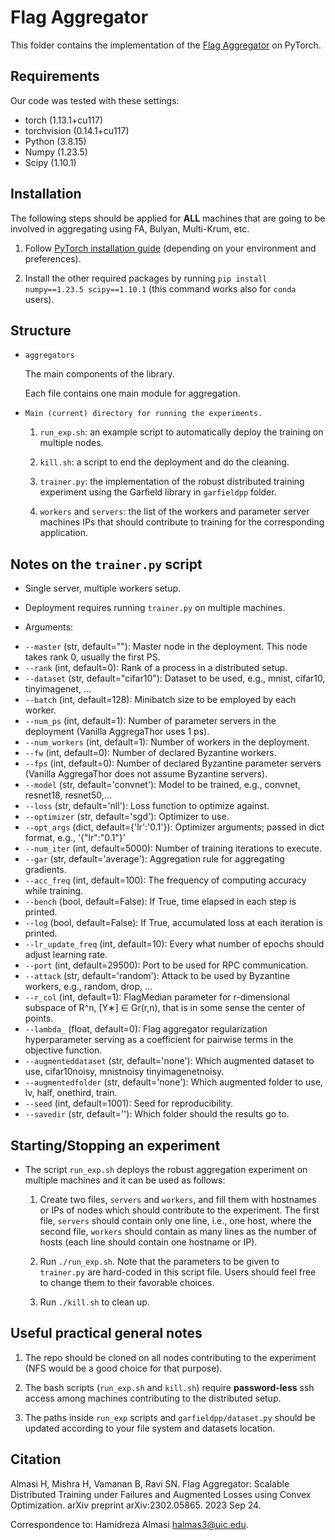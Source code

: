 # Flag Aggregator

This folder contains the implementation of the [Flag Aggregator](https://arxiv.org/abs/2302.05865) on PyTorch.


## Requirements
Our code was tested with these settings:
* torch (1.13.1+cu117)
* torchvision (0.14.1+cu117)
* Python (3.8.15)
* Numpy (1.23.5)
* Scipy (1.10.1)

## Installation
The following steps should be applied for **ALL** machines that are going to be involved in aggregating using FA, Bulyan, Multi-Krum, etc.

1. Follow [PyTorch installation guide](https://pytorch.org/) (depending on your environment and preferences).

2. Install the other required packages by running `pip install numpy==1.23.5 scipy==1.10.1` (this command works also for `conda` users).

## Structure

* `aggregators`

   The main components of the library.

   Each file contains one main module for aggregation.

* `Main (current) directory for running the experiments.`

   1. `run_exp.sh`: an example script to automatically deploy the training on multiple nodes.

   2. `kill.sh`: a script to end the deployment and do the cleaning.

   3. `trainer.py`: the implementation of the robust distributed training experiment using the Garfield library in `garfieldpp` folder.

   4. `workers` and `servers`: the list of the workers and parameter server machines IPs that should contribute to training for the corresponding application.

## Notes on the `trainer.py` script
* Single server, multiple workers setup.

* Deployment requires running `trainer.py` on multiple machines.

* Arguments:

- `--master` (str, default=""): Master node in the deployment. This node takes rank 0, usually the first PS.
- `--rank` (int, default=0): Rank of a process in a distributed setup.
- `--dataset` (str, default="cifar10"): Dataset to be used, e.g., mnist, cifar10, tinyimagenet, ...
- `--batch` (int, default=128): Minibatch size to be employed by each worker.
- `--num_ps` (int, default=1): Number of parameter servers in the deployment (Vanilla AggregaThor uses 1 ps).
- `--num_workers` (int, default=1): Number of workers in the deployment.
- `--fw` (int, default=0): Number of declared Byzantine workers.
- `--fps` (int, default=0): Number of declared Byzantine parameter servers (Vanilla AggregaThor does not assume Byzantine servers).
- `--model` (str, default='convnet'): Model to be trained, e.g., convnet, resnet18, resnet50,...
- `--loss` (str, default='nll'): Loss function to optimize against.
- `--optimizer` (str, default='sgd'): Optimizer to use.
- `--opt_args` (dict, default={'lr':'0.1'}): Optimizer arguments; passed in dict format, e.g., '{"lr":"0.1"}'
- `--num_iter` (int, default=5000): Number of training iterations to execute.
- `--gar` (str, default='average'): Aggregation rule for aggregating gradients.
- `--acc_freq` (int, default=100): The frequency of computing accuracy while training.
- `--bench` (bool, default=False): If True, time elapsed in each step is printed.
- `--log` (bool, default=False): If True, accumulated loss at each iteration is printed.
- `--lr_update_freq` (int, default=10): Every what number of epochs should adjust learning rate.
- `--port` (int, default=29500): Port to be used for RPC communication.
- `--attack` (str, default='random'): Attack to be used by Byzantine workers, e.g., random, drop, ...
- `--r_col` (int, default=1): FlagMedian parameter for r-dimensional subspace of R^n, [Y∗] ∈ Gr(r,n), that is in some sense the center of points.
- `--lambda_` (float, default=0): Flag aggregator regularization hyperparameter serving as a coefficient for pairwise terms in the objective function.
- `--augmenteddataset` (str, default='none'): Which augmented dataset to use, cifar10noisy, mnistnoisy tinyimagenetnoisy.
- `--augmentedfolder` (str, default='none'): Which augmented folder to use, lv, half, onethird, train.
- `--seed` (int, default=1001): Seed for reproducibility.
- `--savedir` (str, default=''): Which folder should the results go to.

## Starting/Stopping an experiment

* The script `run_exp.sh` deploys the robust aggregation experiment on multiple machines and it can be used as follows:

  1. Create two files, `servers` and `workers`, and fill them with hostnames or IPs of nodes which should contribute to the experiment. The first file, `servers` should contain only one line, i.e., one host, where the second file, `workers` should contain as many lines as the number of hosts (each line should contain one hostname or IP).

  2. Run `./run_exp.sh`. Note that the parameters to be given to `trainer.py` are hard-coded in this script file. Users should feel free to change them to their favorable choices.

  3. Run `./kill.sh` to clean up.

## Useful practical general notes
1. The repo should be cloned on all nodes contributing to the experiment (NFS would be a good choice for that purpose).

2. The bash scripts (`run_exp.sh` and `kill.sh`) require **password-less** ssh access among machines contributing to the distributed setup.

3. The paths inside `run_exp` scripts and `garfieldpp/dataset.py` should be updated according to your file system and datasets location.

## Citation
Almasi H, Mishra H, Vamanan B, Ravi SN. Flag Aggregator: Scalable Distributed Training under Failures and Augmented Losses using Convex Optimization. arXiv preprint arXiv:2302.05865. 2023 Sep 24.

Correspondence to: Hamidreza Almasi <halmas3@uic.edu>.
